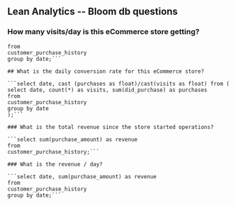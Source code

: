 ## Lean Analytics -- Bloom db questions

### How many visits/day is this eCommerce store getting?

```select date, count(*) as visits
from
customer_purchase_history
group by date;```

## What is the daily conversion rate for this eCommerce store?

```select date, cast (purchases as float)/cast(visits as float) from (
select date, count(*) as visits, sum(did_purchase) as purchases
from
customer_purchase_history
group by date
);```

### What is the total revenue since the store started operations?

```select sum(purchase_amount) as revenue
from
customer_purchase_history;```

### What is the revenue / day?

```select date, sum(purchase_amount) as revenue
from
customer_purchase_history
group by date;```

